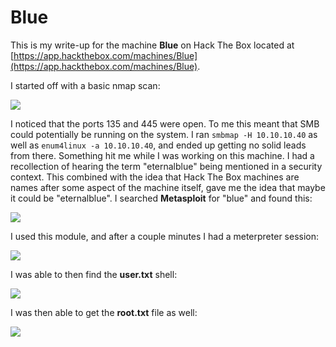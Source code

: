 # Blue

This is my write-up for the machine **Blue** on Hack The Box located at [https://app.hackthebox.com/machines/Blue](https://app.hackthebox.com/machines/Blue).

I started off with a basic nmap scan:

![](<../../.gitbook/assets/image (492) (1).png>)

I noticed that the ports 135 and 445 were open. To me this meant that SMB could potentially be running on the system. I ran `smbmap -H 10.10.10.40` as well as `enum4linux -a 10.10.10.40`, and ended up getting no solid leads from there. Something hit me while I was working on this machine. I had a recollection of hearing the term "eternalblue" being mentioned in a security context. This combined with the idea that Hack The Box machines are names after some aspect of the machine itself, gave me the idea that maybe it could be "eternalblue". I searched **Metasploit** for "blue" and found this:

![](<../../.gitbook/assets/image (605).png>)

I used this module, and after a couple minutes I had a meterpreter session:

![](<../../.gitbook/assets/image (620) (1).png>)

I was able to then find the **user.txt** shell:

![](<../../.gitbook/assets/image (565) (1).png>)

I was then able to get the **root.txt** file as well:

![](<../../.gitbook/assets/image (633).png>)

